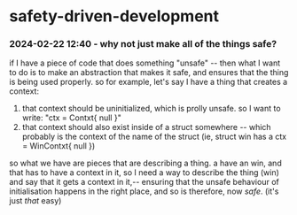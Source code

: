 # safety-driven-development

### 2024-02-22 12:40 - why not just make all of the things safe?

if I have a piece of code that does something "unsafe" -- then what I want to do is to make an abstraction that makes it safe, and ensures that the thing is being used properly. so for example, let's say I have a thing that creates a context:

1. that context should be uninitialized, which is prolly unsafe. so I want to write: "ctx = Contxt{ null }"
2. that context should also exist inside of a struct somewhere -- which probably is the context of the name of the struct (ie, struct win has a ctx = WinContxt{ null })

so what we have are pieces that are describing a thing. a have an win, and that has to have a context in it, so I need a way to describe the thing (win) and say that it gets a context in it,-- ensuring that the unsafe behaviour of initialisation happens in the right place, and so is therefore, now *safe*. (it's just *that* easy)

